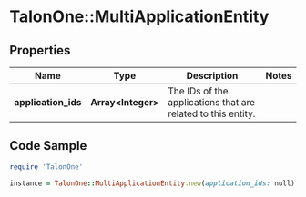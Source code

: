 # TalonOne::MultiApplicationEntity

## Properties

Name | Type | Description | Notes
------------ | ------------- | ------------- | -------------
**application_ids** | **Array&lt;Integer&gt;** | The IDs of the applications that are related to this entity. | 

## Code Sample

```ruby
require 'TalonOne'

instance = TalonOne::MultiApplicationEntity.new(application_ids: null)
```


